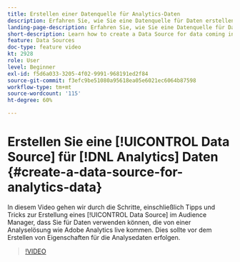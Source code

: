 ```yaml
---
title: Erstellen einer Datenquelle für Analytics-Daten
description: Erfahren Sie, wie Sie eine Datenquelle für Daten erstellen, die direkt aus einer Analyselösung wie Adobe Analytics importiert werden. Führen Sie diese Schritte aus, bevor Sie Eigenschaften für die Analysedaten erstellen.
landing-page-description: Erfahren Sie, wie Sie eine Datenquelle für Daten erstellen, die direkt aus einer Analyselösung wie Adobe Analytics importiert werden. Führen Sie diese Schritte aus, bevor Sie Eigenschaften für die Analysedaten erstellen.
short-description: Learn how to create a Data Source for data coming in live from an analytics solution like Adobe Analytics. Do this prior to creating traits for the analytics data.
feature: Data Sources
doc-type: feature video
kt: 2928
role: User
level: Beginner
exl-id: f5d6a033-3205-4f02-9991-968191ed2f84
source-git-commit: f3efc9be51080a95618ea05e6021ec6064b87598
workflow-type: tm+mt
source-wordcount: '115'
ht-degree: 60%

---
```


# Erstellen Sie eine [!UICONTROL Data Source] für [!DNL Analytics] Daten {#create-a-data-source-for-analytics-data}

In diesem Video gehen wir durch die Schritte, einschließlich Tipps und Tricks zur Erstellung eines [!UICONTROL Data Source] im Audience Manager, dass Sie für Daten verwenden können, die von einer Analyselösung wie Adobe Analytics live kommen. Dies sollte vor dem Erstellen von Eigenschaften für die Analysedaten erfolgen.

>[!VIDEO](https://video.tv.adobe.com/v/27329/?quality=12)
